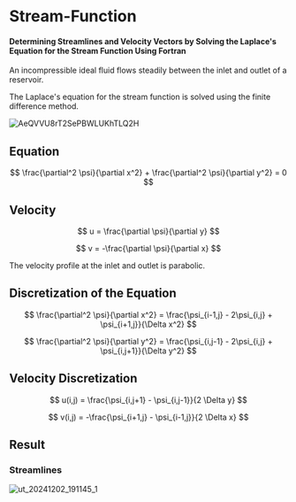 # Stream-Function
#### Determining Streamlines and Velocity Vectors by Solving the Laplace's Equation for the Stream Function Using Fortran

An incompressible ideal fluid flows steadily between the inlet and outlet of a reservoir.

The Laplace's equation for the stream function is solved using the finite difference method.

![AeQVVU8rT2SePBWLUKhTLQ2H](https://github.com/user-attachments/assets/ee7dafc4-906e-4013-bd58-2a1be92fe01e)

## Equation

$$ \frac{\partial^2 \psi}{\partial x^2} + \frac{\partial^2 \psi}{\partial y^2} = 0 $$

## Velocity

$$ u = \frac{\partial \psi}{\partial y} $$

$$ v = -\frac{\partial \psi}{\partial x} $$

The velocity profile at the inlet and outlet is parabolic.

## Discretization of the Equation

$$
\frac{\partial^2 \psi}{\partial x^2} = \frac{\psi_{i-1,j} - 2\psi_{i,j} + \psi_{i+1,j}}{\Delta x^2}
$$

$$
\frac{\partial^2 \psi}{\partial y^2} = \frac{\psi_{i,j-1} - 2\psi_{i,j} + \psi_{i,j+1}}{\Delta y^2}
$$

## Velocity Discretization

$$
u(i,j) = \frac{\psi_{i,j+1} - \psi_{i,j-1}}{2 \Delta y}
$$

$$
v(i,j) = -\frac{\psi_{i+1,j} - \psi_{i-1,j}}{2 \Delta x}
$$

## Result

### Streamlines

![ut_20241202_191145_1](https://github.com/user-attachments/assets/a4e6a8f0-646e-4bc0-b276-de0ecf52dded)
